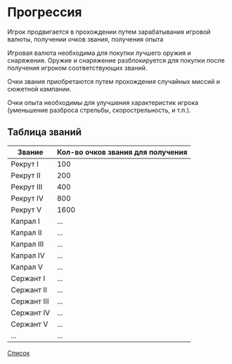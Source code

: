 # Прогрессия

Игрок продвигается в прохождении путем зарабатывания игровой валюты, получении очков звания, получения опыта

Игровая валюта необходима для покупки лучшего оружия и снаряжения. Оружие и снаряжение разблокируется для покупки после получения игроком соответствующих званий.

Очки звания приобретаются путем прохождения случайных миссий и сюжетной кампании.

Очки опыта необходимы для улучшения характеристик игрока (уменьшение разброса стрельбы, скорострельность, и т.п.).

## Таблица званий
| Звание | Кол-во очков звания для получения |
| ---- | ---- |
| Рекрут I | 100 |
| Рекрут II | 200 |
| Рекрут III | 400 |
| Рекрут IV | 800 |
| Рекрут V | 1600 |
| Капрал I | ... |
| Капрал II | ... |
| Капрал III | ... |
| Капрал IV | ... |
| Капрал V | ... |
| Сержант I | ... |
| Сержант II | ... |
| Сержант III | ... |
| Сержант IV | ... |
| Сержант V | ... |
| ... | ... |

[Список](README.md)